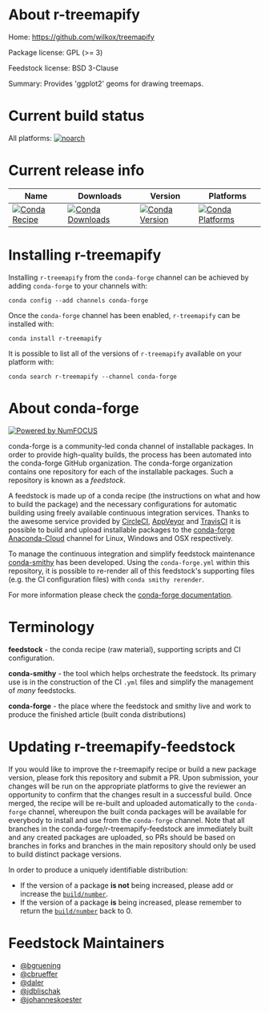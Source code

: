 <!--
# -*- mode: jinja -*-
-->

About r-treemapify
==================

Home: https://github.com/wilkox/treemapify

Package license: GPL (>= 3)

Feedstock license: BSD 3-Clause

Summary: Provides 'ggplot2' geoms for drawing treemaps.



Current build status
====================

All platforms:
[![noarch](https://img.shields.io/circleci/project/github/conda-forge/r-treemapify-feedstock/master.svg?label=noarch)](https://circleci.com/gh/conda-forge/r-treemapify-feedstock)

Current release info
====================

| Name | Downloads | Version | Platforms |
| --- | --- | --- | --- |
| [![Conda Recipe](https://img.shields.io/badge/recipe-r--treemapify-green.svg)](https://anaconda.org/conda-forge/r-treemapify) | [![Conda Downloads](https://img.shields.io/conda/dn/conda-forge/r-treemapify.svg)](https://anaconda.org/conda-forge/r-treemapify) | [![Conda Version](https://img.shields.io/conda/vn/conda-forge/r-treemapify.svg)](https://anaconda.org/conda-forge/r-treemapify) | [![Conda Platforms](https://img.shields.io/conda/pn/conda-forge/r-treemapify.svg)](https://anaconda.org/conda-forge/r-treemapify) |

Installing r-treemapify
=======================

Installing `r-treemapify` from the `conda-forge` channel can be achieved by adding `conda-forge` to your channels with:

```
conda config --add channels conda-forge
```

Once the `conda-forge` channel has been enabled, `r-treemapify` can be installed with:

```
conda install r-treemapify
```

It is possible to list all of the versions of `r-treemapify` available on your platform with:

```
conda search r-treemapify --channel conda-forge
```


About conda-forge
=================

[![Powered by NumFOCUS](https://img.shields.io/badge/powered%20by-NumFOCUS-orange.svg?style=flat&colorA=E1523D&colorB=007D8A)](http://numfocus.org)

conda-forge is a community-led conda channel of installable packages.
In order to provide high-quality builds, the process has been automated into the
conda-forge GitHub organization. The conda-forge organization contains one repository
for each of the installable packages. Such a repository is known as a *feedstock*.

A feedstock is made up of a conda recipe (the instructions on what and how to build
the package) and the necessary configurations for automatic building using freely
available continuous integration services. Thanks to the awesome service provided by
[CircleCI](https://circleci.com/), [AppVeyor](https://www.appveyor.com/)
and [TravisCI](https://travis-ci.org/) it is possible to build and upload installable
packages to the [conda-forge](https://anaconda.org/conda-forge)
[Anaconda-Cloud](https://anaconda.org/) channel for Linux, Windows and OSX respectively.

To manage the continuous integration and simplify feedstock maintenance
[conda-smithy](https://github.com/conda-forge/conda-smithy) has been developed.
Using the ``conda-forge.yml`` within this repository, it is possible to re-render all of
this feedstock's supporting files (e.g. the CI configuration files) with ``conda smithy rerender``.

For more information please check the [conda-forge documentation](https://conda-forge.org/docs/).

Terminology
===========

**feedstock** - the conda recipe (raw material), supporting scripts and CI configuration.

**conda-smithy** - the tool which helps orchestrate the feedstock.
                   Its primary use is in the construction of the CI ``.yml`` files
                   and simplify the management of *many* feedstocks.

**conda-forge** - the place where the feedstock and smithy live and work to
                  produce the finished article (built conda distributions)


Updating r-treemapify-feedstock
===============================

If you would like to improve the r-treemapify recipe or build a new
package version, please fork this repository and submit a PR. Upon submission,
your changes will be run on the appropriate platforms to give the reviewer an
opportunity to confirm that the changes result in a successful build. Once
merged, the recipe will be re-built and uploaded automatically to the
`conda-forge` channel, whereupon the built conda packages will be available for
everybody to install and use from the `conda-forge` channel.
Note that all branches in the conda-forge/r-treemapify-feedstock are
immediately built and any created packages are uploaded, so PRs should be based
on branches in forks and branches in the main repository should only be used to
build distinct package versions.

In order to produce a uniquely identifiable distribution:
 * If the version of a package **is not** being increased, please add or increase
   the [``build/number``](https://conda.io/docs/user-guide/tasks/build-packages/define-metadata.html#build-number-and-string).
 * If the version of a package **is** being increased, please remember to return
   the [``build/number``](https://conda.io/docs/user-guide/tasks/build-packages/define-metadata.html#build-number-and-string)
   back to 0.

Feedstock Maintainers
=====================

* [@bgruening](https://github.com/bgruening/)
* [@cbrueffer](https://github.com/cbrueffer/)
* [@daler](https://github.com/daler/)
* [@jdblischak](https://github.com/jdblischak/)
* [@johanneskoester](https://github.com/johanneskoester/)

